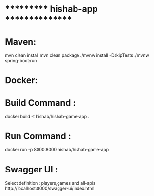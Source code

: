 # ********* hishab-app **************

# Maven:
mvn clean install
mvn clean package 
./mvnw install -DskipTests
./mvnw spring-boot:run

# Docker:
# Build Command :
docker build -t hishab/hishab-game-app .
# Run Command :
docker run -p 8000:8000 hishab/hishab-game-app

# Swagger UI :
Select definition : players,games and all-apis
http://localhost:8000/swagger-ui/index.html